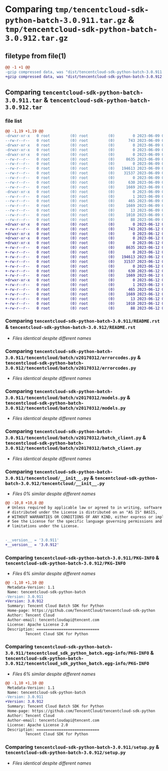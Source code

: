# Comparing `tmp/tencentcloud-sdk-python-batch-3.0.911.tar.gz` & `tmp/tencentcloud-sdk-python-batch-3.0.912.tar.gz`

## filetype from file(1)

```diff
@@ -1 +1 @@
-gzip compressed data, was "dist/tencentcloud-sdk-python-batch-3.0.911.tar", last modified: Fri Jun  9 02:12:13 2023, max compression
+gzip compressed data, was "dist/tencentcloud-sdk-python-batch-3.0.912.tar", last modified: Mon Jun 12 02:56:46 2023, max compression
```

## Comparing `tencentcloud-sdk-python-batch-3.0.911.tar` & `tencentcloud-sdk-python-batch-3.0.912.tar`

### file list

```diff
@@ -1,19 +1,19 @@
-drwxr-xr-x   0 root         (0) root         (0)        0 2023-06-09 02:12:13.000000 tencentcloud-sdk-python-batch-3.0.911/
--rw-r--r--   0 root         (0) root         (0)      743 2023-06-09 02:12:13.000000 tencentcloud-sdk-python-batch-3.0.911/README.rst
-drwxr-xr-x   0 root         (0) root         (0)        0 2023-06-09 02:12:13.000000 tencentcloud-sdk-python-batch-3.0.911/tencentcloud/
-drwxr-xr-x   0 root         (0) root         (0)        0 2023-06-09 02:12:13.000000 tencentcloud-sdk-python-batch-3.0.911/tencentcloud/batch/
-drwxr-xr-x   0 root         (0) root         (0)        0 2023-06-09 02:12:13.000000 tencentcloud-sdk-python-batch-3.0.911/tencentcloud/batch/v20170312/
--rw-r--r--   0 root         (0) root         (0)     8635 2023-06-09 02:12:13.000000 tencentcloud-sdk-python-batch-3.0.911/tencentcloud/batch/v20170312/errorcodes.py
--rw-r--r--   0 root         (0) root         (0)        0 2023-06-09 02:12:13.000000 tencentcloud-sdk-python-batch-3.0.911/tencentcloud/batch/v20170312/__init__.py
--rw-r--r--   0 root         (0) root         (0)   194613 2023-06-09 02:12:13.000000 tencentcloud-sdk-python-batch-3.0.911/tencentcloud/batch/v20170312/models.py
--rw-r--r--   0 root         (0) root         (0)    31537 2023-06-09 02:12:13.000000 tencentcloud-sdk-python-batch-3.0.911/tencentcloud/batch/v20170312/batch_client.py
--rw-r--r--   0 root         (0) root         (0)        0 2023-06-09 02:12:13.000000 tencentcloud-sdk-python-batch-3.0.911/tencentcloud/batch/__init__.py
--rw-r--r--   0 root         (0) root         (0)      630 2023-06-09 02:12:13.000000 tencentcloud-sdk-python-batch-3.0.911/tencentcloud/__init__.py
--rw-r--r--   0 root         (0) root         (0)     1669 2023-06-09 02:12:13.000000 tencentcloud-sdk-python-batch-3.0.911/PKG-INFO
-drwxr-xr-x   0 root         (0) root         (0)        0 2023-06-09 02:12:13.000000 tencentcloud-sdk-python-batch-3.0.911/tencentcloud_sdk_python_batch.egg-info/
--rw-r--r--   0 root         (0) root         (0)        1 2023-06-09 02:12:13.000000 tencentcloud-sdk-python-batch-3.0.911/tencentcloud_sdk_python_batch.egg-info/dependency_links.txt
--rw-r--r--   0 root         (0) root         (0)      465 2023-06-09 02:12:13.000000 tencentcloud-sdk-python-batch-3.0.911/tencentcloud_sdk_python_batch.egg-info/SOURCES.txt
--rw-r--r--   0 root         (0) root         (0)     1669 2023-06-09 02:12:13.000000 tencentcloud-sdk-python-batch-3.0.911/tencentcloud_sdk_python_batch.egg-info/PKG-INFO
--rw-r--r--   0 root         (0) root         (0)       13 2023-06-09 02:12:13.000000 tencentcloud-sdk-python-batch-3.0.911/tencentcloud_sdk_python_batch.egg-info/top_level.txt
--rw-r--r--   0 root         (0) root         (0)     1010 2023-06-09 02:12:13.000000 tencentcloud-sdk-python-batch-3.0.911/setup.py
--rw-r--r--   0 root         (0) root         (0)       88 2023-06-09 02:12:13.000000 tencentcloud-sdk-python-batch-3.0.911/setup.cfg
+drwxr-xr-x   0 root         (0) root         (0)        0 2023-06-12 02:56:46.000000 tencentcloud-sdk-python-batch-3.0.912/
+-rw-r--r--   0 root         (0) root         (0)      743 2023-06-12 02:56:46.000000 tencentcloud-sdk-python-batch-3.0.912/README.rst
+drwxr-xr-x   0 root         (0) root         (0)        0 2023-06-12 02:56:46.000000 tencentcloud-sdk-python-batch-3.0.912/tencentcloud/
+drwxr-xr-x   0 root         (0) root         (0)        0 2023-06-12 02:56:46.000000 tencentcloud-sdk-python-batch-3.0.912/tencentcloud/batch/
+drwxr-xr-x   0 root         (0) root         (0)        0 2023-06-12 02:56:46.000000 tencentcloud-sdk-python-batch-3.0.912/tencentcloud/batch/v20170312/
+-rw-r--r--   0 root         (0) root         (0)     8635 2023-06-12 02:56:46.000000 tencentcloud-sdk-python-batch-3.0.912/tencentcloud/batch/v20170312/errorcodes.py
+-rw-r--r--   0 root         (0) root         (0)        0 2023-06-12 02:56:46.000000 tencentcloud-sdk-python-batch-3.0.912/tencentcloud/batch/v20170312/__init__.py
+-rw-r--r--   0 root         (0) root         (0)   194613 2023-06-12 02:56:46.000000 tencentcloud-sdk-python-batch-3.0.912/tencentcloud/batch/v20170312/models.py
+-rw-r--r--   0 root         (0) root         (0)    31537 2023-06-12 02:56:46.000000 tencentcloud-sdk-python-batch-3.0.912/tencentcloud/batch/v20170312/batch_client.py
+-rw-r--r--   0 root         (0) root         (0)        0 2023-06-12 02:56:46.000000 tencentcloud-sdk-python-batch-3.0.912/tencentcloud/batch/__init__.py
+-rw-r--r--   0 root         (0) root         (0)      630 2023-06-12 02:56:46.000000 tencentcloud-sdk-python-batch-3.0.912/tencentcloud/__init__.py
+-rw-r--r--   0 root         (0) root         (0)     1669 2023-06-12 02:56:46.000000 tencentcloud-sdk-python-batch-3.0.912/PKG-INFO
+drwxr-xr-x   0 root         (0) root         (0)        0 2023-06-12 02:56:46.000000 tencentcloud-sdk-python-batch-3.0.912/tencentcloud_sdk_python_batch.egg-info/
+-rw-r--r--   0 root         (0) root         (0)        1 2023-06-12 02:56:46.000000 tencentcloud-sdk-python-batch-3.0.912/tencentcloud_sdk_python_batch.egg-info/dependency_links.txt
+-rw-r--r--   0 root         (0) root         (0)      465 2023-06-12 02:56:46.000000 tencentcloud-sdk-python-batch-3.0.912/tencentcloud_sdk_python_batch.egg-info/SOURCES.txt
+-rw-r--r--   0 root         (0) root         (0)     1669 2023-06-12 02:56:46.000000 tencentcloud-sdk-python-batch-3.0.912/tencentcloud_sdk_python_batch.egg-info/PKG-INFO
+-rw-r--r--   0 root         (0) root         (0)       13 2023-06-12 02:56:46.000000 tencentcloud-sdk-python-batch-3.0.912/tencentcloud_sdk_python_batch.egg-info/top_level.txt
+-rw-r--r--   0 root         (0) root         (0)     1010 2023-06-12 02:56:46.000000 tencentcloud-sdk-python-batch-3.0.912/setup.py
+-rw-r--r--   0 root         (0) root         (0)       88 2023-06-12 02:56:46.000000 tencentcloud-sdk-python-batch-3.0.912/setup.cfg
```

### Comparing `tencentcloud-sdk-python-batch-3.0.911/README.rst` & `tencentcloud-sdk-python-batch-3.0.912/README.rst`

 * *Files identical despite different names*

### Comparing `tencentcloud-sdk-python-batch-3.0.911/tencentcloud/batch/v20170312/errorcodes.py` & `tencentcloud-sdk-python-batch-3.0.912/tencentcloud/batch/v20170312/errorcodes.py`

 * *Files identical despite different names*

### Comparing `tencentcloud-sdk-python-batch-3.0.911/tencentcloud/batch/v20170312/models.py` & `tencentcloud-sdk-python-batch-3.0.912/tencentcloud/batch/v20170312/models.py`

 * *Files identical despite different names*

### Comparing `tencentcloud-sdk-python-batch-3.0.911/tencentcloud/batch/v20170312/batch_client.py` & `tencentcloud-sdk-python-batch-3.0.912/tencentcloud/batch/v20170312/batch_client.py`

 * *Files identical despite different names*

### Comparing `tencentcloud-sdk-python-batch-3.0.911/tencentcloud/__init__.py` & `tencentcloud-sdk-python-batch-3.0.912/tencentcloud/__init__.py`

 * *Files 0% similar despite different names*

```diff
@@ -10,8 +10,8 @@
 # Unless required by applicable law or agreed to in writing, software
 # distributed under the License is distributed on an "AS IS" BASIS,
 # WITHOUT WARRANTIES OR CONDITIONS OF ANY KIND, either express or implied.
 # See the License for the specific language governing permissions and
 # limitations under the License.
 
 
-__version__ = '3.0.911'
+__version__ = '3.0.912'
```

### Comparing `tencentcloud-sdk-python-batch-3.0.911/PKG-INFO` & `tencentcloud-sdk-python-batch-3.0.912/PKG-INFO`

 * *Files 6% similar despite different names*

```diff
@@ -1,10 +1,10 @@
 Metadata-Version: 1.1
 Name: tencentcloud-sdk-python-batch
-Version: 3.0.911
+Version: 3.0.912
 Summary: Tencent Cloud Batch SDK for Python
 Home-page: https://github.com/TencentCloud/tencentcloud-sdk-python
 Author: Tencent Cloud
 Author-email: tencentcloudapi@tencent.com
 License: Apache License 2.0
 Description: ============================
         Tencent Cloud SDK for Python
```

### Comparing `tencentcloud-sdk-python-batch-3.0.911/tencentcloud_sdk_python_batch.egg-info/PKG-INFO` & `tencentcloud-sdk-python-batch-3.0.912/tencentcloud_sdk_python_batch.egg-info/PKG-INFO`

 * *Files 6% similar despite different names*

```diff
@@ -1,10 +1,10 @@
 Metadata-Version: 1.1
 Name: tencentcloud-sdk-python-batch
-Version: 3.0.911
+Version: 3.0.912
 Summary: Tencent Cloud Batch SDK for Python
 Home-page: https://github.com/TencentCloud/tencentcloud-sdk-python
 Author: Tencent Cloud
 Author-email: tencentcloudapi@tencent.com
 License: Apache License 2.0
 Description: ============================
         Tencent Cloud SDK for Python
```

### Comparing `tencentcloud-sdk-python-batch-3.0.911/setup.py` & `tencentcloud-sdk-python-batch-3.0.912/setup.py`

 * *Files identical despite different names*

